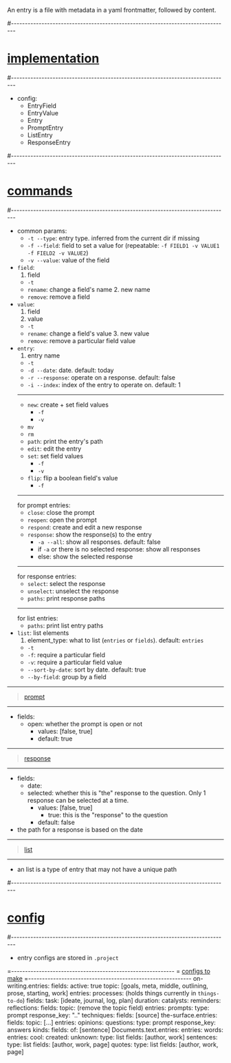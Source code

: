An entry is a file with metadata in a yaml frontmatter, followed by content.

#-------------------------------------------------------------------------------
# [implementation]()
#-------------------------------------------------------------------------------
- config:
  - EntryField
  - EntryValue
  - Entry
  - PromptEntry
  - ListEntry
  - ResponseEntry

#-------------------------------------------------------------------------------
# [commands]()
#-------------------------------------------------------------------------------
- common params:
  * `-t --type`: entry type. inferred from the current dir if missing
  * `-f --field`: field to set a value for (repeatable: `-f FIELD1 -v VALUE1 -f FIELD2 -v VALUE2`)
  * `-v --value`: value of the field
- `field`:
    1. field
    * `-t`
  - `rename`: change a field's name
    2. new name
  - `remove`: remove a field
- `value`:
    1. field
    2. value
    * `-t`
  - `rename`: change a field's value
    3. new value
  - `remove`: remove a particular field value
- `entry`:
    1. entry name
    * `-t`
    * `-d --date`: date. default: today
    * `-r --response`: operate on a response. default: false
    * `-i --index`: index of the entry to operate on. default: 1
  ----------------------------------------
  - `new`: create + set field values
    * `-f`
    * `-v`
  - `mv`
  - `rm`
  - `path`: print the entry's path
  - `edit`: edit the entry
  - `set`: set field values
    * `-f`
    * `-v`
  - `flip`: flip a boolean field's value
    * `-f`
  ----------------------------------------
  for prompt entries:
  - `close`: close the prompt
  - `reopen`: open the prompt
  - `respond`: create and edit a new response
  - `response`: show the response(s) to the entry
    * `-a --all`: show all responses. default: false
    - if `-a` or there is no selected response: show all responses
    - else: show the selected response
  ----------------------------------------
  for response entries:
  - `select`: select the response
  - `unselect`: unselect the response
  - `paths`: print response paths
  ----------------------------------------
  for list entries:
  - `paths`: print list entry paths
- `list`: list elements
  1. element_type: what to list (`entries` or `fields`). default: `entries`
  * `-t`
  * `-f`: require a particular field
  * `-v`: require a particular field value
  * `--sort-by-date`: sort by date. default: true
  * `--by-field`: group by a field

----------------------------------------
> [prompt]()
----------------------------------------
- fields:
  - open: whether the prompt is open or not
    - values: [false, true]
    - default: true

----------------------------------------
> [response]()
----------------------------------------
- fields:
  - date:
  - selected: whether this is "the" response to the question. Only 1 response can be selected at a time.
    - values: [false, true]
      - true: this is the "response" to the question
    - default: false
- the path for a response is based on the date

----------------------------------------
> [list]()
----------------------------------------
- an list is a type of entry that may not have a unique path

#-------------------------------------------------------------------------------
# [config]()
#-------------------------------------------------------------------------------
- entry configs are stored in `.project`

=-----------------------------------------------------------
= [configs to make]()
=-----------------------------------------------------------
on-writing.entries:
    fields:
        active: true
        topic: [goals, meta, middle, outlining, prose, starting, work]
    entries:
        processes: (holds things currently in `things-to-do`)
            fields:
                task: [ideate, journal, log, plan]
                duration:
        catalysts:
        reminders:
        reflections:
            fields:
                topic: (remove the topic field)
            entries:
                prompts:
                    type: prompt
                    response_key: ".."
        techniques:
            fields: [source]
the-surface.entries:
    fields:
        topic: [...]
    entries:
        opinions:
        questions:
            type: prompt
            response_key: answers
        kinds: 
            fields:
                of: [sentence]
Documents.text.entries:
    entries:
        words:
            entries:
                cool:
                created:
                unknown:
                    type: list
                    fields: [author, work]
        sentences: 
            type: list
            fields: [author, work, page]
        quotes:
            type: list
            fields: [author, work, page]
